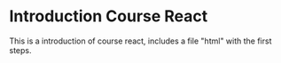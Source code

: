 # Introduction Course React

This is a introduction of course react, includes a file "html" with the first steps.